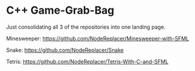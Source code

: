 # C++ Game-Grab-Bag
Just consolidating all 3 of the repositories into one landing page.

Minesweeper: https://github.com/NodeReplacer/Minesweeper-with-SFML

Snake: https://github.com/NodeReplacer/Snake

Tetris: https://github.com/NodeReplacer/Tetris-With-C-and-SFML
